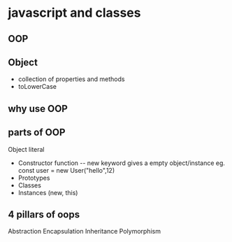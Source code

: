 # javascript and classes

## OOP

## Object
- collection of properties and methods
- toLowerCase

## why use OOP

## parts of OOP
Object literal 

- Constructor function -- new keyword gives a empty object/instance eg. const user = new User("hello",12)
- Prototypes
- Classes
- Instances (new, this)


## 4 pillars of oops
Abstraction
Encapsulation
Inheritance
Polymorphism
